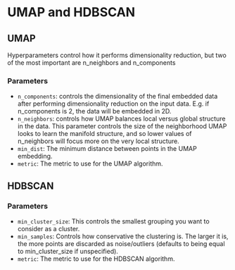 # UMAP and HDBSCAN

## UMAP

Hyperparameters control how it performs dimensionality reduction, but two of the most important are n_neighbors and n_components

### Parameters

- `n_components`: controls the dimensionality of the final embedded data after performing dimensionality reduction on the input data. E.g. if n_components is 2, the data will be embedded in 2D.
- `n_neighbors`: controls how UMAP balances local versus global structure in the data. This parameter controls the size of the neighborhood UMAP looks to learn the manifold structure, and so lower values of n_neighbors will focus more on the very local structure.
- `min_dist`: The minimum distance between points in the UMAP embedding.
- `metric`: The metric to use for the UMAP algorithm.



## HDBSCAN

### Parameters

- `min_cluster_size`: This controls the smallest grouping you want to consider as a cluster.
- `min_samples`: Controls how conservative the clustering is. The larger it is, the more points are discarded as noise/outliers (defaults to being equal to min_cluster_size if unspecified).
- `metric`: The metric to use for the HDBSCAN algorithm.


